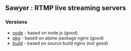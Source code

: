 ## Sawyer : RTMP live streaming servers


### Versions
- [node](https://github.com/sikang99/sawyer/tree/main/node) - based on node.js (good)
- [pkg](https://github.com/sikang99/sawyer/tree/main/pkg) - based on alpine package nginx (good)
- [build](https://github.com/sikang99/sawyer/tree/main/build) - based on source build nginx (not good)

